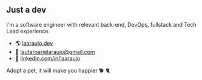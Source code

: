 ## Just a dev

I'm a software engineer with relevant back-end, DevOps, fullstack and Tech Lead experience.

- :earth_americas: [laaraujo.dev](https://laaraujo.dev)
- :email: lautaroarielaraujo@gmail.com
- :necktie: [linkedin.com/in/laaraujo](https://www.linkedin.com/in/laaraujo/)

Adopt a pet, it will make you happier :dog2: :cat2: 

